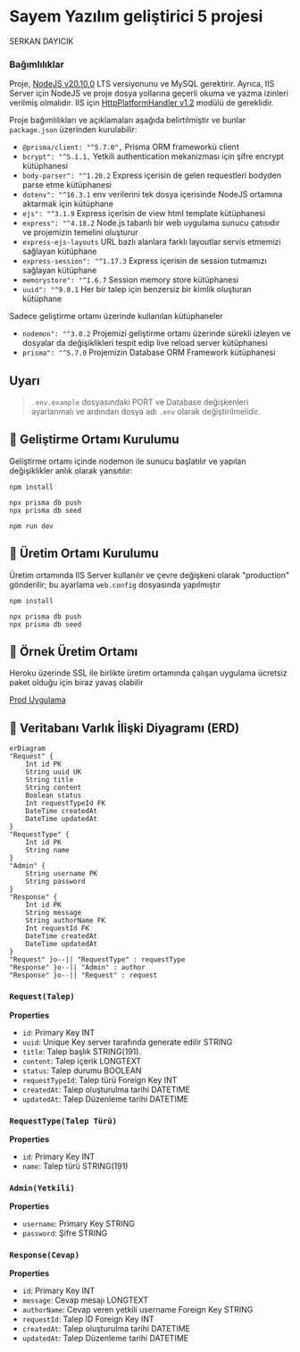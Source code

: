 # Sayem Yazılım geliştirici 5 projesi
SERKAN DAYICIK

### Bağımlılıklar

Proje, [NodeJS v20.10.0](https://nodejs.org/en) LTS versiyonunu ve MySQL gerektirir. Ayrıca, IIS Server için NodeJS ve proje dosya yollarına geçerli okuma ve yazma izinleri verilmiş olmalıdır. IIS için [HttpPlatformHandler v1.2](https://www.iis.net/downloads/microsoft/httpplatformhandler) modülü de gereklidir.

Proje bağımlılıkları ve açıklamaları aşağıda belirtilmiştir ve bunlar `package.json` üzerinden kurulabilir:

* `@prisma/client: "^5.7.0",` Prisma ORM frameworkü client
* `bcrypt": "^5.1.1,` Yetkili authentication mekanizması için şifre encrypt kütüphanesi
* `body-parser": "^1.20.2` Express içerisin de gelen requestleri bodyden parse etme kütüphanesi
* `dotenv": "^16.3.1` env verilerini tek dosya içerisinde NodeJS ortamına aktarmak için kütüphane
* `ejs": "^3.1.9` Express içerisin de view html template kütüphanesi
* `express": "^4.18.2` Node.js tabanlı bir web uygulama sunucu çatısıdır ve projemizin temelini oluşturur
* `express-ejs-layouts` URL bazlı alanlara farklı layoutlar servis etmemizi sağlayan kütüphane
* `express-session": "^1.17.3` Express içerisin de session tutmamızı sağlayan kütüphane
* `memorystore": "^1.6.7` Session memory store kütüphanesi
* `uuid": "^9.0.1` Her bir talep için benzersiz bir kimlik oluşturan kütüphane

Sadece geliştirme ortamı üzerinde kullanılan kütüphaneler

* `nodemon": "^3.0.2` Projemizi geliştirme ortamı üzerinde sürekli izleyen ve dosyalar da değişiklikleri tespit edip live reload server kütüphanesi
* `prisma": "^5.7.0` Projemizin Database ORM Framework kütüphanesi


## Uyarı
> `.env.example` dosyasındaki PORT ve Database değişkenleri ayarlanmalı ve ardından dosya adı `.env` olarak değiştirilmelidir.

## 💾 Geliştirme Ortamı Kurulumu
Geliştirme ortamı içinde nodemon ile sunucu başlatılır ve yapılan değişiklikler anlık olarak yansıtılır:

```shell
npm install

npx prisma db push
npx prisma db seed

npm run dev
```

## 💾 Üretim Ortamı Kurulumu
Üretim ortamında IIS Server kullanılır ve çevre değişkeni olarak "production" gönderilir; bu ayarlama `web.config` dosyasında yapılmıştır

```shell
npm install

npx prisma db push
npx prisma db seed
```

## 💾 Örnek Üretim Ortamı
Heroku üzerinde SSL ile birlikte üretim ortamında çalışan uygulama ücretsiz paket olduğu için biraz yavaş olabilir

[Prod Uygulama](https://rocky-temple-56475-2dff71268dba.herokuapp.com/)

## 📓 Veritabanı Varlık İlişki Diyagramı (ERD)

```mermaid
erDiagram
"Request" {
    Int id PK
    String uuid UK
    String title
    String content
    Boolean status
    Int requestTypeId FK
    DateTime createdAt
    DateTime updatedAt
}
"RequestType" {
    Int id PK
    String name
}
"Admin" {
    String username PK
    String password
}
"Response" {
    Int id PK
    String message
    String authorName FK
    Int requestId FK
    DateTime createdAt
    DateTime updatedAt
}
"Request" }o--|| "RequestType" : requestType
"Response" }o--|| "Admin" : author
"Response" }o--|| "Request" : request
```

### `Request(Talep)`

**Properties**
  - `id`: Primary Key INT
  - `uuid`: Unique Key server tarafında generate edilir STRING
  - `title`: Talep başlık STRING(191).
  - `content`: Talep içerik LONGTEXT
  - `status`: Talep durumu BOOLEAN
  - `requestTypeId`: Talep türü Foreign Key INT
  - `createdAt`: Talep oluşturulma tarihi DATETIME
  - `updatedAt`: Talep Düzenleme tarihi DATETIME

### `RequestType(Talep Türü)`

**Properties**
  - `id`: Primary Key INT
  - `name`: Talep türü STRING(191)

### `Admin(Yetkili)`

**Properties**
  - `username`: Primary Key STRING
  - `password`: Şifre STRING

### `Response(Cevap)`

**Properties**
  - `id`: Primary Key INT
  - `message`: Cevap mesajı LONGTEXT
  - `authorName`: Cevap veren yetkili username Foreign Key STRING
  - `requestId`: Talep ID Foreign Key INT
  - `createdAt`: Talep oluşturulma tarihi DATETIME
  - `updatedAt`: Talep Düzenleme tarihi DATETIME
